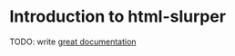 # Introduction to html-slurper

TODO: write [great documentation](http://jacobian.org/writing/what-to-write/)
